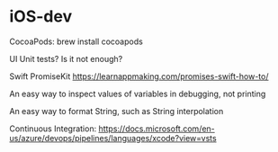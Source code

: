 # iOS-dev

CocoaPods: brew install cocoapods

UI Unit tests? Is it not enough?

Swift PromiseKit https://learnappmaking.com/promises-swift-how-to/

An easy way to inspect values of variables in debugging, not printing

An easy way to format String, such as String interpolation

Continuous Integration: https://docs.microsoft.com/en-us/azure/devops/pipelines/languages/xcode?view=vsts
